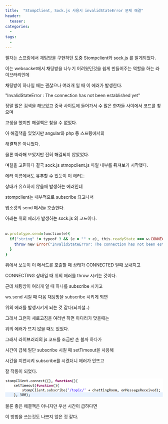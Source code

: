 ```yaml
---
title:  "StompClient, Sock.js 사용시 invalidStateError 문제 해결"
header:
  teaser: 
categories: 
  - 
tags:
  -
---
```


필자는 스프링에서 채팅방을 구현하던 도중 Stompclient와 sock.js 를 알게되었다.

이는 websocket에서 채팅방을 나누기 어려웠던것을 쉽게 만들어주는 역할을 하는 라이브러리인데

채팅방이 하나일 때는 괜찮으나 여러개 일 때 이 에러가 발생한다.

"InvalidStateError : The connection has not been established yet"

정말 많은 검색을 해보았고 중국 사이트에 들어가서 수 많은 한자들 사이에서 코드를 찾으며

고생을 했지만 해결책은 찾을 수 없었다.

아 해결책을 있었지만 angular와 php 등 스프링에서의

해결책은 아니었다.

물론 따라해 보았지만 전혀 해결되지 않았었다.

며칠을 고민하다 결국 sock.js stmopclient.js 파일 내부를 뒤져보기 시작했다.

에러 이름에서도 유추할 수 있듯이 이 에러는

상태가 유효하지 않을때 발생하는 에러인데

stompclient는 내부적으로 subscribe 되고나서

웹소켓의 send 메서들 호출한다.

아래는 위의 에러가 발생하는 sock.js 의 코드이다.

```ruby

w.prototype.send=function(e){
  if("string" != typeof 3 && (e = "" + e), this.readyState === w.CONNECTING) {
    throw new Error("InvalidStateError: The connection has not been established yet")
  }
}

```

위에서 보듯이 이 메서드를 호출할 때 상태가 CONNECTED 일때 보내지고

CONNECTING 상태일 때 위의 에러를 throw 시키는 것이다.

근데 채팅방이 여러개 일 때 하나를 subscribe 시키고 

ws.send 시킬 때 다음 채팅방을 subscribe 시키게 되면

위의 에러를 발생시키게 되는 것 같다(뇌피셜..)

그래서 그런지 새로고침을 여러번 하면 아다리가 맞을때는 

위의 에러가 뜨지 않을 때도 있었다.

그래서 라이브러리의 js 코드를 조금만 손 볼까 하다가

시간이 급해 일단 subscribe 시킬 때 setTimeout을 사용해

시간을 지연시켜 subscribe를 시켰더니 에러가 안뜨고

잘 작동이 되었다.

<img src="/assets/img/20200927/subscirbe.png">

물론 좋은 해결책은 아니지만 우선 시간이 급하다면

이 방법을 쓰는것도 나쁘지 않은 것 같다.